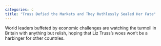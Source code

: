 ```yaml
---
categories: c
title: "Truss Defied the Markets and They Ruthlessly Sealed Her Fate"
---
```

World leaders buffeted by economic challenges are watching the turmoil in Britain with anything but relish, hoping that Liz Truss’s woes won’t be a harbinger for other countries.